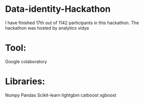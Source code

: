 # Data-identity-Hackathon
I have finished 17th out of 1142 participants in this hackathon. The hackathon was hosted by analytics vidya

# Tool:
Google colaboratory

# Libraries:
Numpy
Pandas
Scikit-learn
lightgbm
catboost
xgboost

